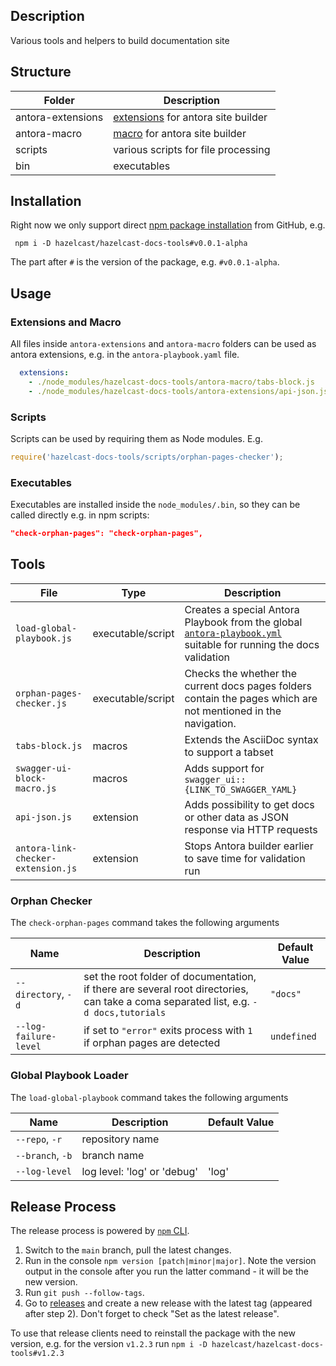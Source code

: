 ## Description
Various tools and helpers to build documentation site

## Structure
| Folder            | Description                                                                                    |
|-------------------|------------------------------------------------------------------------------------------------|
| antora-extensions | [extensions](https://docs.antora.org/antora/latest/extend/extensions/) for antora site builder |
| antora-macro      | [macro](https://docs.antora.org/antora/latest/asciidoc/ui-macros/) for antora site builder     |
| scripts           | various scripts for file processing                                                            |
| bin               | executables                                                                                    |

## Installation
Right now we only support direct [npm package installation](https://docs.npmjs.com/cli/commands/npm-install) from GitHub, e.g.

```npm
 npm i -D hazelcast/hazelcast-docs-tools#v0.0.1-alpha
```

The part after `#` is the version of the package, e.g. `#v0.0.1-alpha`.

## Usage

### Extensions and Macro

All files inside `antora-extensions` and `antora-macro` folders can be used as antora extensions, e.g. in the `antora-playbook.yaml` file.

```yaml
  extensions:
    - ./node_modules/hazelcast-docs-tools/antora-macro/tabs-block.js
    - ./node_modules/hazelcast-docs-tools/antora-extensions/api-json.js
```

### Scripts
Scripts can be used by requiring them as Node modules. E.g.

```javascript
require('hazelcast-docs-tools/scripts/orphan-pages-checker');
```

### Executables
Executables are installed inside the `node_modules/.bin`, so they can be called directly e.g. in npm scripts:

```json
"check-orphan-pages": "check-orphan-pages",
```

## Tools
| File                               | Type              | Description                                                                                                                                                                                   | 
|------------------------------------|-------------------|-----------------------------------------------------------------------------------------------------------------------------------------------------------------------------------------------|
| `load-global-playbook.js`          | executable/script | Creates a special Antora Playbook from the global [`antora-playbook.yml`](https://github.com/hazelcast/hazelcast-docs/blob/main/antora-playbook.yml) suitable for running the docs validation |
| `orphan-pages-checker.js`          | executable/script | Checks the whether the current docs pages folders contain the pages which are not mentioned in the navigation.                                                                                |
| `tabs-block.js`                    | macros            | Extends the AsciiDoc syntax to support a tabset                                                                                                                                               |
| `swagger-ui-block-macro.js`        | macros            | Adds support for `swagger_ui::{LINK_TO_SWAGGER_YAML}`                                                                                                                                         |
| `api-json.js`                      | extension         | Adds possibility to get docs or other data as JSON response via HTTP requests                                                                                                                 |
| `antora-link-checker-extension.js` | extension         | Stops Antora builder earlier to save time for validation run                                                                                                                                  |

### Orphan Checker
The `check-orphan-pages` command takes the following arguments

| Name                  | Description                                                                                                                           | Default Value |
|-----------------------|---------------------------------------------------------------------------------------------------------------------------------------|---------------|
| `--directory`, `-d`   | set the root folder of documentation, if there are several root directories, can take a coma separated list, e.g. `-d docs,tutorials` | `"docs"`      |
| `--log-failure-level` | if set to `"error"` exits process with `1` if orphan pages are detected                                                               | `undefined`   |

### Global Playbook Loader
The `load-global-playbook` command takes the following arguments

| Name              | Description                 | Default Value |
|-------------------|-----------------------------|---------------|
| `--repo`, `-r`    | repository name             |               |
| `--branch`, `-b`  | branch name                 |               |
| `--log-level`     | log level: 'log' or 'debug' | 'log'         |

## Release Process
The release process is powered by [`npm` CLI](https://docs.npmjs.com/updating-your-published-package-version-number).

1. Switch to the `main` branch, pull the latest changes.
2. Run in the console `npm version [patch|minor|major]`. Note the version output in the console after you run the latter command - it will be the new version.
3. Run `git push --follow-tags`.
4. Go to [releases](https://github.com/hazelcast/hazelcast-docs-tools/releases/new) and create a new release with the latest tag (appeared after step 2). Don't forget to check "Set as the latest release".

To use that release clients need to reinstall the package with the new version, e.g. for the version `v1.2.3` run `npm i -D hazelcast/hazelcast-docs-tools#v1.2.3`
